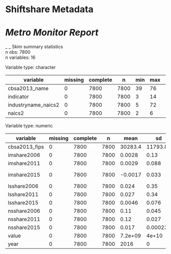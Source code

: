 # Shiftshare Metadata
# *Metro Monitor Report*
_
_
Skim summary statistics  
 n obs: 7800    
 n variables: 16    

Variable type: character

|      variable       | missing | complete |  n   | min | max | empty | n_unique |
|---------------------|---------|----------|------|-----|-----|-------|----------|
|    cbsa2013_name    |    0    |   7800   | 7800 | 39  | 76  |   0   |   100    |
|      indicator      |    0    |   7800   | 7800 |  3  | 14  |   0   |    3     |
| industryname_naics2 |    0    |   7800   | 7800 |  5  | 72  |   0   |    26    |
|       naics2        |    0    |   7800   | 7800 |  2  |  6  |   0   |    26    |

Variable type: numeric

|   variable    | missing | complete |  n   |  mean   |    sd    |   p0   |   p25    |   p50    |   p75   |  p100   |
|---------------|---------|----------|------|---------|----------|--------|----------|----------|---------|---------|
| cbsa2013_fips |    0    |   7800   | 7800 | 30283.4 | 11793.81 | 10420  |  18860   |  32060   |  40200  |  49660  |
|  imshare2006  |    0    |   7800   | 7800 | 0.0028  |   0.13   | -0.69  |  -0.069  |  -0.014  |  0.092  |   1.3   |
|  imshare2011  |    0    |   7800   | 7800 | 0.0029  |  0.088   | -1.01  |  -0.057  |  0.0095  |  0.06   |  0.73   |
|  imshare2015  |    0    |   7800   | 7800 | -0.0017 |  0.033   |  -0.3  |  -0.011  | -4.8e-05 |  0.011  |  0.13   |
|  lsshare2006  |    0    |   7800   | 7800 |  0.024  |   0.35   | -1.28  |  -0.095  | -0.0073  |  0.096  |  8.86   |
|  lsshare2011  |    0    |   7800   | 7800 |  0.027  |   0.34   | -1.24  |  -0.059  |  0.0019  |  0.073  |  16.45  |
|  lsshare2015  |    0    |   7800   | 7800 | 0.0046  |  0.076   | -0.63  |  -0.016  |  0.0017  |  0.02   |  2.79   |
|  nsshare2006  |    0    |   7800   | 7800 |  0.11   |  0.045   | -0.012 |  0.068   |   0.11   |  0.14   |  0.76   |
|  nsshare2011  |    0    |   7800   | 7800 |  0.12   |  0.027   | 0.029  |  0.095   |   0.1    |  0.14   |   0.4   |
|  nsshare2015  |    0    |   7800   | 7800 |  0.017  | 0.00023  | 0.017  |  0.017   |  0.017   |  0.017  |  0.017  |
|     value     |    0    |   7800   | 7800 | 7.2e+09 |  4e+10   |   9    | 58531.25 | 4.6e+08  | 2.7e+09 | 1.5e+12 |
|     year      |    0    |   7800   | 7800 |  2016   |    0     |  2016  |   2016   |   2016   |  2016   |  2016   |

